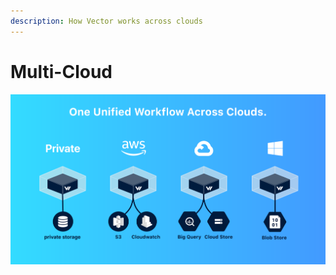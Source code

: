 ```yaml
---
description: How Vector works across clouds
---
```


# Multi-Cloud

![](../assets/multi-cloud.svg)



